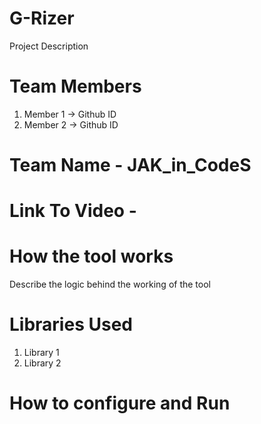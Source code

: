 # G-Rizer

Project Description

# Team Members
1) Member 1    ->  Github ID
1) Member 2    ->  Github ID

# Team Name - JAK_in_CodeS

# Link To Video - 

# How the tool works
Describe the logic behind the working of the tool

# Libraries Used
1) Library 1
2) Library 2

# How to configure and Run

